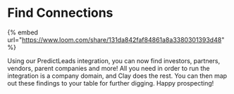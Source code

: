 # Find Connections

{% embed url="https://www.loom.com/share/131da842faf84861a8a3380301393d48" %}

Using our PredictLeads integration, you can now find investors, partners, vendors, parent companies and more! All you need in order to run the integration is a company domain, and Clay does the rest. You can then map out these findings to your table for further digging. Happy prospecting!

